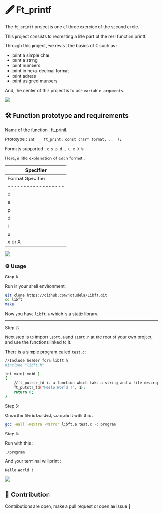 # 🖋️ Ft_printf

The `ft_printf` project is one of three exercice of the second circle.

This project consists to recreating a litle part of the reel function printf.

Through this project, we revisit the basics of C such as :
- print a simple char
- print a string
- print numbers
- print in hexa-decimal format
- print adress
- print usigned munbers

And, the center of this project is to use `variable arguments`.

![](https://raw.githubusercontent.com/andreasbm/readme/master/assets/lines/rainbow.png)

## 🛠️ Function prototype and requirements

Name of the function : ft_printf.

Prototype : `int    ft_print( const char* format, ... );`

Formats supported : `c s p d i u x X %`

Here, a litle explanation of each format :

| Specifier |
|-----------|
| Format Specifier | Description |
|------------------|-------------|
| c | write a single character |
| s | write a string |
| p | write writes an implementation-defined character sequence defining a pointer address |
| d | write a decimal number in base 10 |
| i | write a integer number in base 10 |
| u | write a unsigned number |
| x or X | writes an unsigned integer to hexadecimal representation |

![](https://raw.githubusercontent.com/andreasbm/readme/master/assets/lines/rainbow.png)

### ⚙️ Usage

Step 1:

Run in your shell environment :
```bash
git clone https://github.com/jotudela/Libft.git
cd libft
make
```
Now you have `libft.a` which is a static library.

---

Step 2:

Next step is to import `libft.a` and `libft.h` at the root of your own project, and use
the functions linked to it.

There is a simple program called `test.c`:

```bash
//Include header form libft.h
#include "libft.h"

int main( void )
{
    //ft_putstr_fd is a function which take a string and a file descriptor as arguments.
    ft_putstr_fd("Hello World !", 1);
    return 0;
}
```

Step 3:

Once the file is builded, compile it with this :
```bash
gcc -Wall -Wextra -Werror libft.a test.c -o program
```

Step 4:

Run with this :
```bash
./program
```

And your terminal will print :
```bash
Hello World !
```

![](https://raw.githubusercontent.com/andreasbm/readme/master/assets/lines/rainbow.png)

## 🤝 Contribution
Contributions are open, make a pull request or open an issue 🚀
